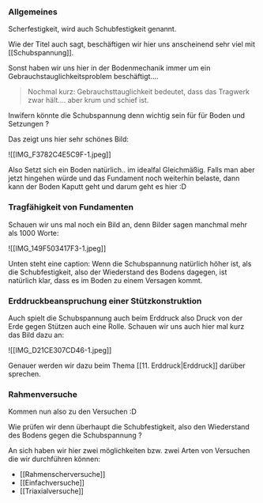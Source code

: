 ### Allgemeines
Scherfestigkeit, wird auch Schubfestigkeit genannt.

Wie der Titel auch sagt, beschäftigen wir hier uns anscheinend sehr viel mit [[Schubspannung]].

Sonst haben wir uns hier in der Bodenmechanik immer um ein Gebrauchstauglichkeitsproblem beschäftigt....

>Nochmal kurz: Gebrauchsttauglichkeit bedeutet, dass das Tragwerk zwar hält.... aber krum und schief ist.


Inwifern könnte die Schubspannung denn wichtig sein für für Boden und Setzungen ?

Das zeigt uns hier sehr schönes Bild:

![[IMG_F3782C4E5C9F-1.jpeg]]

Also Setzt sich ein Boden natürlich.. im idealfal Gleichmäßig. Falls man aber jetzt hingehen würde und das Fundament noch weiterhin belaste, dann kann der Boden Kaputt geht und darum geht es hier :D


### Tragfähigkeit von Fundamenten

Schauen wir uns mal noch ein Bild an, denn Bilder sagen manchmal mehr als 1000 Worte:

![[IMG_149F503417F3-1.jpeg]]

Unten steht eine caption: Wenn die Schubspannung natürlich höher ist, als die Schubfestigkeit, also der Wiederstand des Bodens dagegen, ist natürlich klar, dass es im Boden zu einem Versagen kommt.

### Erddruckbeanspruchung einer Stützkonstruktion
Auch spielt die Schubspannung auch beim Erddruck also Druck von der Erde gegen Stützen auch eine Rolle. Schauen wir uns auch hier mal kurz das Bild dazu an:

![[IMG_D21CE307CD46-1.jpeg]]

Genauer werden wir dazu beim Thema [[11. Erddruck|Erddruck]]  darüber sprechen.

### Rahmenversuche

Kommen nun also zu den Versuchen :D

Wie prüfen wir denn überhaupt die Schubfestigkeit, also den Wiederstand des Bodens gegen die Schubspannung ?

An sich haben wir hier zwei möglichkeiten bzw. zwei Arten von Versuchen die wir durchführen können:

- [[Rahmenscherversuche]]
- [[Einfachversuche]]
- [[Triaxialversuche]]

